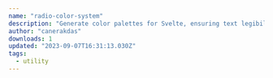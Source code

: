 ```yaml
---
name: "radio-color-system"
description: "Generate color palettes for Svelte, ensuring text legibility."
author: "canerakdas"
downloads: 1
updated: "2023-09-07T16:31:13.030Z"
tags: 
  - utility
---
```

